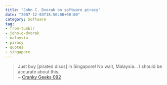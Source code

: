 ```yaml
---
title: "John C. Dvorak on software piracy"
date: "2007-12-03T18:50:00+00:00"
category: Software
tag:
- from-tumblr
- john-c-dvorak
- malaysia
- piracy
- quotes
- singapore
---
```

> Just buy \[pirated discs\] in Singapore! No wait, Malaysia… I should be accurate about this.  
> ~ [Cranky Geeks 092](http://crankygeeks.com)

